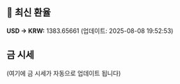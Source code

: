 
## 💱 최신 환율
<!-- EXCHANGE_RATE_START -->
**USD → KRW:** 1383.65661 (업데이트: 2025-08-08 19:52:53)
<!-- EXCHANGE_RATE_END -->

## 금 시세
<!-- GOLD_PRICE_START -->
(여기에 금 시세가 자동으로 업데이트 됩니다)
<!-- GOLD_PRICE_END -->

